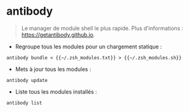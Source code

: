# antibody

> Le manager de module shell le plus rapide.
> Plus d'informations : <https://getantibody.github.io>.

- Regroupe tous les modules pour un chargement statique :

`antibody bundle < {{~/.zsh_modules.txt}} > {{~/.zsh_modules.sh}}`

- Mets à jour tous les modules :

`antibody update`

- Liste tous les modules installés :

`antibody list`
